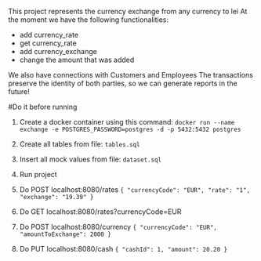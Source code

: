 This project represents the currency exchange from any currency to lei
At the moment we have the following functionalities:
- add currency_rate
- get currency_rate
- add currency_exchange
- change the amount that was added

We also have connections with Customers and Employees
The transactions preserve the identity of both parties,
so we can generate reports in the future!

#Do it before running

1) Create a docker container using this command:
   `
   docker run --name exchange -e POSTGRES_PASSWORD=postgres -d -p 5432:5432 postgres
   `

2) Create all tables from file: `tables.sql`
3) Insert all mock values from file: `dataset.sql`
4) Run project
5) Do POST localhost:8080/rates
   `{
   "currencyCode": "EUR",
   "rate": "1",
   "exchange": "19.39"
   }`
6) Do GET localhost:8080/rates?currencyCode=EUR
7) Do POST localhost:8080/currency
   `{
   "currencyCode": "EUR",
   "amountToExchange": 2000
   }`
8) Do PUT localhost:8080/cash
   `{
   "cashId": 1,
   "amount": 20.20
   }`